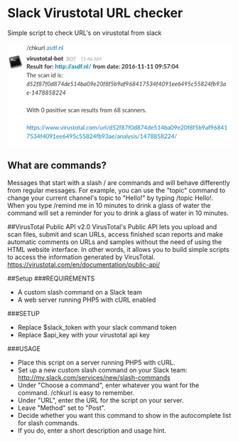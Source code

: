 # Slack Virustotal URL checker
Simple script to check URL's on virustotal from slack

![Screenshot](/img/screenshot.png)

## What are commands?
Messages that start with a slash / are commands and will behave differently from regular messages. For example, you can use the "topic" command to change your current channel's topic to "Hello!" by typing /topic Hello!. When you type /remind me in 10 minutes to drink a glass of water the command will set a reminder for you to drink a glass of water in 10 minutes.

##VirusTotal Public API v2.0
VirusTotal's Public API lets you upload and scan files, submit and scan URLs, access finished scan reports and make automatic comments on URLs and samples without the need of using the HTML website interface. In other words, it allows you to build simple scripts to access the information generated by VirusTotal.
https://virustotal.com/en/documentation/public-api/

##Setup
###REQUIREMENTS

* A custom slash command on a Slack team
* A web server running PHP5 with cURL enabled

###SETUP

* Replace $slack_token with your slack command token
* Replace $api_key with your virustotal api key

###USAGE

* Place this script on a server running PHP5 with cURL.
* Set up a new custom slash command on your Slack team:
http://my.slack.com/services/new/slash-commands
* Under "Choose a command", enter whatever you want for
the command. /chkurl is easy to remember.
* Under "URL", enter the URL for the script on your server.
* Leave "Method" set to "Post".
* Decide whether you want this command to show in the
autocomplete list for slash commands.
* If you do, enter a short description and usage hint.
